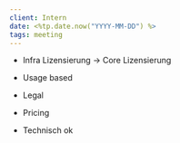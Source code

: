```yaml
---
client: Intern
date: <%tp.date.now("YYYY-MM-DD") %>
tags: meeting
---
```


- Infra Lizensierung -> Core Lizensierung
- Usage based




- Legal
- Pricing
- Technisch ok